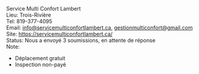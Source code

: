 Service Multi Confort Lambert  
Lieu: Trois-Rivière  
Tel: 819-377-4095  
Email: info@servicemulticonfortlambert.ca, gestionmulticonfort@gmail.com  
Site: https://servicemulticonfortlambert.ca/  
Status: Nous a envoyé 3 soumissions, en attente de réponse  
Note:
- Déplacement gratuit
- Inspection non-payé